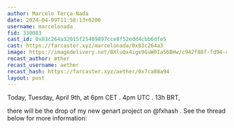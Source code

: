 ```yaml
---
author: Marcelo Terça-Nada
date: 2024-04-09T11:58:13+0200
username: marcelonada
fid: 330083
cast_id: 0x83c264a32015f25409897cce8f52edd4cbb6dfe5
cast: https://farcaster.xyz/marcelonada/0x83c264a3
image: https://imagedelivery.net/BXluQx4ige9GuW0Ia56BHw/c942f88f-fd94-4c61-3403-da4475f5ce00/original
recast_author: æther
recast_username: aether
recast_hash: https://farcaster.xyz/aether/0x7ca88a94
layout: post
---
```


Today,
Tuesday,
April 9th,
at 6pm CET . 4pm UTC . 13h BRT,

there will be the drop of my new genart project on @fxhash .
See the thread below for more information:

<img src='https://imagedelivery.net/BXluQx4ige9GuW0Ia56BHw/c942f88f-fd94-4c61-3403-da4475f5ce00/original' alt='' referrerpolicy='no-referrer'/>
